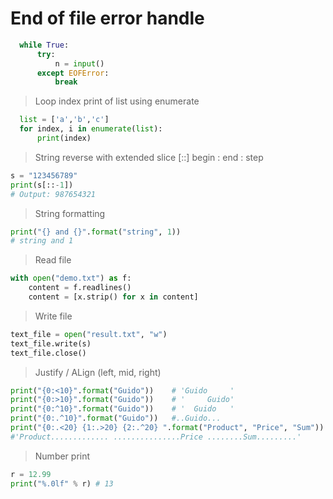 # End of file error handle 

````python
  while True:
      try:
          n = input()
      except EOFError:
          break
````
> Loop index print of list using enumerate

````python
  list = ['a','b','c']
  for index, i in enumerate(list):
      print(index)
````
> String reverse with extended slice [::] begin : end : step
```python
s = "123456789"
print(s[::-1])    
# Output: 987654321
```
> String formatting
```python
print("{} and {}".format("string", 1))
# string and 1
```
> Read file
```python
with open("demo.txt") as f:
    content = f.readlines()
    content = [x.strip() for x in content]
```
> Write file
```python
text_file = open("result.txt", "w")
text_file.write(s)
text_file.close()
```

> Justify / ALign (left, mid, right)
```python
print("{0:<10}".format("Guido"))    # 'Guido     '
print("{0:>10}".format("Guido"))    # '     Guido'
print("{0:^10}".format("Guido"))    # '  Guido   '
print("{0:.^10}".format("Guido"))   #..Guido...
print("{0:.<20} {1:.>20} {2:.^20} ".format("Product", "Price", "Sum"))
#'Product............. ...............Price ........Sum.........'
```

> Number print
```python
r = 12.99
print("%.0lf" % r) # 13
```
